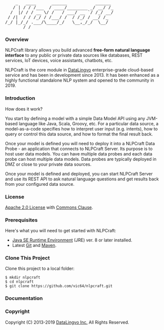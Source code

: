<pre>
    _   ____      ______           ______ 
   / | / / /___  / ____/________ _/ __/ /_
  /  |/ / / __ \/ /   / ___/ __ `/ /_/ __/
 / /|  / / /_/ / /___/ /  / /_/ / __/ /_  
/_/ |_/_/ .___/\____/_/   \__,_/_/  \__/  
       /_/   
</pre>

### Overview
NLPCraft library allows you build advanced **free-form natural language interface** to any 
public or private data sources like databases, REST services, IoT devices, 
voice assistants, chatbots, etc.

NLPCraft is the core module in [DataLingvo](https://www.datalingvo.com) enterprise-grade 
cloud-based service and has been in development since 2013. It has been enhanced as a highly 
functional standalone NLP system and opened to the community in 2019. 

### Introduction
How does it work?

You start by defining a model with a simple Data Model API using any JVM-based 
language like Java, Scala, Groovy, etc. For a particular data source, a model-as-a-code specifies 
how to interpret user input 
(e.g. intents), how to query or control this data source, and how to format the 
final result back. 

Once your model is defined you will need to deploy it into a NLPCraft Data Probe - an application that 
connects to NLPCraft Server. Its purpose is to host user data models. You can have multiple data
probes and each data probe can host multiple data models. Data probes are typically deployed in 
DMZ or close to your private data sources. 

Once your model is defined and deployed, you can start NLPCraft Server and use its 
REST API to ask natural language questions and get results back from your configured data source.
 
### License

[Apache 2.0 License](https://www.apache.org/licenses/LICENSE-2.0) with [Commons Clause](https://commonsclause.com/).

### Prerequisites
Here's what you will need to get started with NLPCraft:
 - [Java SE Runtime Environment](http://www.oracle.com/technetwork/java/javase/downloads/index.html) (JRE) ver. 8 or later installed.
 - Latest [Git](https://git-scm.com/downloads) and [Maven](https://maven.apache.org/install.html).
 
### Clone This Project
Clone this project to a local folder:
```shell
$ mkdir nlpcraft
$ cd nlpcraft
$ git clone https://github.com/vic64/nlpcraft.git
```

### Documentation

### Copyright
Copyright (C) 2013-2019 [DataLingvo Inc.](https://www.datalingvo.com) All Rights Reserved.


